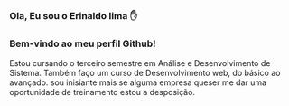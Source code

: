 ### Ola, Eu sou o Erinaldo lima ✋

### Bem-vindo ao meu perfil Github! 

Estou cursando o terceiro semestre em Análise e Desenvolvimento de Sistema.
Também faço um curso de Desenvolvimento web, do básico ao avançado.
sou inisiante mais se alguma empresa queser me dar uma oportunidade de treinamento estou a desposição.
